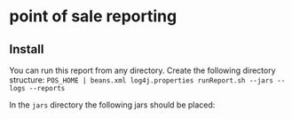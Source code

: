 # point of sale reporting

## Install

You can run this report from any directory.  Create the following directory structure:
`POS_HOME
	|
	beans.xml
	log4j.properties
	runReport.sh
	--jars
	--logs
	--reports
`

In the `jars` directory the following jars should be placed:

